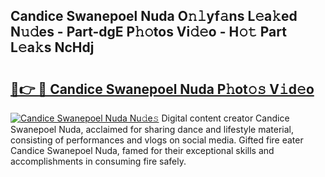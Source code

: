 ## Candice Swanepoel Nuda O𝚗𝚕yf𝚊ns L𝚎a𝚔ed N𝚞𝚍es - Part-dgE P𝚑𝚘tos Vi𝚍𝚎o - H𝚘𝚝 Part L𝚎a𝚔s NcHdj

# <h2><a href="http://kf8bf5.oniu.top/?m=Candice+Swanepoel+Nuda">🔗👉 🔴 Candice Swanepoel Nuda P𝚑ot𝚘𝚜 V𝚒d𝚎o</a></h2>

[![Candice Swanepoel Nuda Nu𝚍e𝚜](https://i.imgur.com/0qMVB7G.gif)](http://kf8bf5.oniu.top/?m=Candice+Swanepoel+Nuda)
Digital content creator Candice Swanepoel Nuda, acclaimed for sharing dance and lifestyle material, consisting of performances and vlogs on social media. Gifted fire eater Candice Swanepoel Nuda, famed for their exceptional skills and accomplishments in consuming fire safely.  

